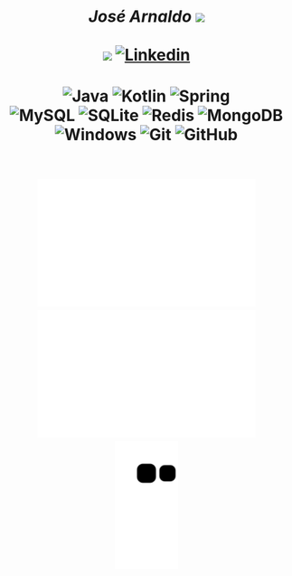 <h1 align="center"><strong><em>José Arnaldo</em></strong> <img src="https://raw.githubusercontent.com/aemmadi/aemmadi/master/wave.gif" width="30px"/>
	<br>
	<br>
	<img src="https://img.shields.io/badge/-SrBlecaute%239581-000?style=for-the-badge&amp;logo=Discord&amp;logoColor=white"/>
  	<a href="https://www.linkedin.com/in/jos%C3%A9-arnaldo-118b181b4/" target="_blank"><img alt="Linkedin" src="https://img.shields.io/badge/jos%C3%A9%20Arnaldo-0077B5?style=for-the-badge&logo=linkedin&logoColor=white"/></a>
	<br>
</h1>
<h1 align="center">
	<img alt="Java" src="https://img.shields.io/badge/java-%23ED8B00.svg?&style=for-the-badge&logo=java&logoColor=white"/>
	<img alt="Kotlin" src="https://img.shields.io/badge/Kotlin-0095D5?&style=for-the-badge&logo=kotlin&logoColor=%23ffffff"/>
	<img alt="Spring" src="https://img.shields.io/badge/Spring-6DB33F?style=for-the-badge&logo=spring&logoColor=white"/>
	<br>
	<img alt="MySQL" src="https://img.shields.io/badge/mysql-4c4c4c.svg?&style=for-the-badge&logo=mysql&logoColor=white"/>
	<img alt="SQLite" src="https://img.shields.io/badge/-SQLite-4287f5?style=for-the-badge&logo=sqlite&logoColor=23ffffff"/>
	<img alt="Redis" src="https://img.shields.io/badge/redis-%23DD0031.svg?&style=for-the-badge&logo=redis&logoColor%23ffffff"/>
	<img alt="MongoDB" src="https://img.shields.io/badge/MongoDB-4EA94B?style=for-the-badge&logo=mongodb&logoColor=white"/>
	<br>
	<img alt="Windows" src="https://img.shields.io/badge/-Windows-00A4EF?style=for-the-badge&logo=windows&logoColor=23ffffff"/>
	<img alt="Git" src="https://img.shields.io/badge/-Git-%23F05032?style=for-the-badge&logo=git&logoColor=%23ffffff"/>
	<img alt="GitHub" src="https://img.shields.io/badge/github%20-%23121011.svg?&style=for-the-badge&logo=github&logoColor%23ffffff"/>
	<br>
	<p align="center">
		<br>
		<img src="https://github.com/SrBlecaute01/github-stats-transparent/blob/output/generated/overview.svg" height="225px">
		<img src="https://github.com/SrBlecaute01/github-stats-transparent/blob/output/generated/languages.svg" height="225px">
		<img src="https://github.com/SrBlecaute01/SrBlecaute01/blob/output/github-contribution-grid-snake.svg" height="225px">
	</p>
</h1>
